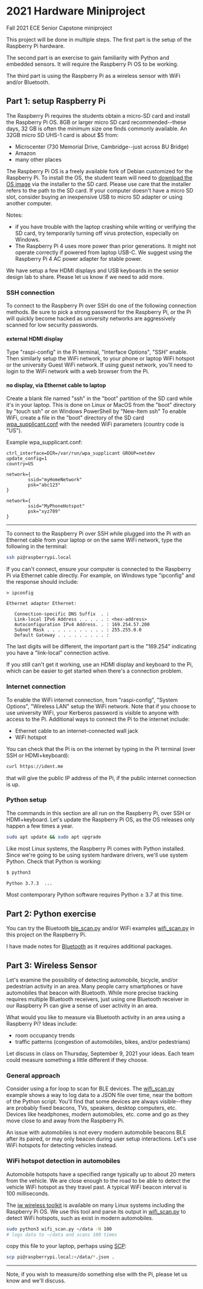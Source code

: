 # 2021 Hardware Miniproject

Fall 2021 ECE Senior Capstone miniproject

This project will be done in multiple steps.
The first part is the setup of the Raspberry Pi hardware.

The second part is an exercise to gain familiarity with Python and embedded sensors. It will require the Raspberry Pi OS to be working.

The third part is using the Raspberry Pi as a wireless sensor with WiFi and/or Bluetooth.

## Part 1: setup Raspberry Pi

The Raspberry Pi requires the students obtain a micro-SD card and install the Raspberry Pi OS.
8GB or larger micro SD card recommended--these days, 32 GB is often the minimum size one finds commonly available.
An 32GB micro SD UHS-1 card is about $5 from:

* Microcenter (730 Memorial Drive, Cambridge--just across BU Bridge)
* Amazon
* many other places

The Raspberry Pi OS is a freely available fork of Debian customized for the Raspberry Pi.
To install the OS, the student team will need to
[download the OS image](https://www.raspberrypi.org/software/)
via the installer to the SD card.
Please use care that the installer refers to the path to the SD card.
If your computer doesn't have a micro SD slot, consider buying an inexpensive USB to micro SD adapter or using another computer.

Notes:

* if you have trouble with the laptop crashing while writing or verifying the SD card, try temporarily turning off virus protection, especially on Windows.
* The Raspberry Pi 4 uses more power than prior generations. It might not operate correctly if powered from laptop USB-C. We suggest using the Raspberry Pi 4 AC power adapter for stable power.

We have setup a few HDMI displays and USB keyboards in the senior design lab to share.
Please let us know if we need to add more.

### SSH connection

To connect to the Raspberry Pi over SSH do one of the following connection methods.
Be sure to pick a strong password for the Raspberry Pi, or the Pi will quickly become hacked as university networks are aggressively scanned for low security passwords.

#### external HDMI display

Type "raspi-config" in the Pi terminal, "Interface Options", "SSH" enable.
Then similarly setup the WiFi network, to your phone or laptop WiFi hotspot or the university Guest WiFi network.
If using guest network, you'll need to login to the WiFi network with a web browser from the Pi.

#### no display, via Ethernet cable to laptop

Create a blank file named "ssh" in the "boot" partition of the SD card while it's in your laptop.
This is done on Linux or MacOS from the "boot" directory by "touch ssh" or on Windows PowerShell by "New-Item ssh"
To enable WiFi, create a file in the "boot" directory of the SD card
[wpa_supplicant.conf](https://www.raspberrypi.org/documentation/configuration/wireless/wpa_supplicant.md)
with the needed WiFi parameters (country code is "US").

Example wpa_supplicant.conf:

```init
ctrl_interface=DIR=/var/run/wpa_supplicant GROUP=netdev
update_config=1
country=US

network={
        ssid="myHomeNetwork"
        psk="abc123"
}

network={
        ssid="MyPhoneHotspot"
        psk="xyz789"
}
```

---

To connect to the Raspberry Pi over SSH while plugged into the Pi with an Ethernet cable from your laptop or on the same WiFi network, type the following in the terminal:

```sh
ssh pi@raspberrypi.local
```

If you can't connect, ensure your computer is connected to the Raspberry Pi via Ethernet cable directly.
For example, on Windows type "ipconfig" and the response should include:

```
> ipconfig

Ethernet adapter Ethernet:

   Connection-specific DNS Suffix  . :
   Link-local IPv6 Address . . . . . : <hex-address>
   Autoconfiguration IPv4 Address. . : 169.254.57.200
   Subnet Mask . . . . . . . . . . . : 255.255.0.0
   Default Gateway . . . . . . . . . :
```

The last digits will be different, the important part is the "169.254" indicating you have a "link-local" connection active.

If you still can't get it working, use an HDMI display and keyboard to the Pi, which can be easier to get started when there's a connection problem.

### Internet connection

To enable the WiFi internet connection, from "raspi-config", "System Options", "Wireless LAN" setup the WiFi network.
Note that if you choose to use university WiFi, your Kerberos password is visible to anyone with access to the Pi.
Additional ways to connect the Pi to the internet include:

* Ethernet cable to an internet-connected wall jack
* WiFi hotspot

You can check that the Pi is on the internet by typing in the Pi terminal (over SSH or HDMI+keyboard):

```sh
curl https://ident.me
```

that will give the public IP address of the Pi, if the public internet connection is up.

### Python setup

The commands in this section are all run on the Raspberry Pi, over SSH or HDMI+keyboard.
Let's update the Raspberry Pi OS, as the OS releases only happen a few times a year.

```sh
sudo apt update && sudo apt upgrade
```

Like most Linux systems, the Raspberry Pi comes with Python installed.
Since we're going to be using system hardware drivers, we'll use system Python.
Check that Python is working:

```sh
$ python3

Python 3.7.3  ...
```

Most contemporary Python software requires Python &ge; 3.7 at this time.

## Part 2: Python exercise

You can try the Bluetooth [ble_scan.py](./ble_scan.py) and/or WiFi examples [wifi_scan.py](./wifi_scan.py) in this project on the Raspberry Pi.

I have made notes for [Bluetooth](./Bluetooth.md) as it requires additional packages.

## Part 3: Wireless Sensor

Let's examine the possibility of detecting automobile, bicycle, and/or pedestrian activity in an area.
Many people carry smartphones or have automobiles that beacon with Bluetooth.
While more precise tracking requires multiple Bluetooth receivers, just using one Bluetooth receiver in our Raspberry Pi can give a sense of user activity in an area.

What would you like to measure via Bluetooth activity in an area using a Raspberry Pi?
Ideas include:

* room occupancy trends
* traffic patterns (congestion of automobiles, bikes, and/or pedestrians)

Let discuss in class on Thursday, September 9, 2021 your ideas.
Each team could measure something a little different if they choose.

### General approach

Consider using a for loop to scan for BLE devices.
The [wifi_scan.py](./wifi_scan.py) example shows a way to log data to a JSON file over time, near the bottom of the Python script.
You'll find that some devices are always visible--they are probably fixed beacons, TVs, speakers, desktop computers, etc.
Devices like headphones, modern automobiles, etc. come and go as they move close to and away from the Raspberry Pi.

An issue with automobiles is not every modern automobile beacons BLE after its paired, or may only beacon during user setup interactions.
Let's use WiFi hotspots for detecting vehicles instead.

### WiFi hotspot detection in automobiles

Automobile hotspots have a specified range typically up to about 20 meters from the vehicle.
We are close enough to the road to be able to detect the vehicle WiFi hotspot as they travel past.
A typical WiFi beacon interval is 100 milliseconds.

The
[iw wireless toolkit](https://wireless.wiki.kernel.org/en/users/documentation/iw)
is available on many Linux systems including the Raspberry Pi OS.
We use this tool and parse its output in [wifi_scan.py](./wifi_scan.py) to detect WiFi hotspots, such as exist in modern automobiles.

```sh
sudo python3 wifi_scan.py ~/data -N 100
# logs data to ~/data and scans 100 times
```

copy this file to your laptop, perhaps using
[SCP](https://en.wikipedia.org/wiki/Secure_copy_protocol):

```sh
scp pi@raspberrypi.local:~/data/*.json .
```

---

Note, if you wish to measure/do something else with the Pi, please let us know and we'll discuss.
